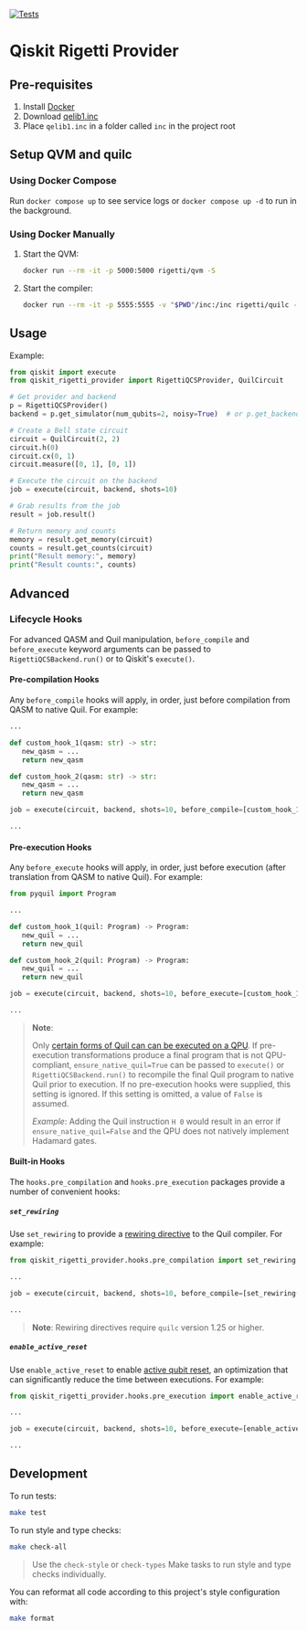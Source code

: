 [![Tests](https://github.com/rigetti/qiskit-rigetti-provider/actions/workflows/test.yml/badge.svg)](https://github.com/rigetti/qiskit-rigetti-provider/actions/workflows/test.yml)

# Qiskit Rigetti Provider

## Pre-requisites

1. Install [Docker](https://www.docker.com/products/docker-desktop)
1. Download [qelib1.inc](https://raw.githubusercontent.com/Qiskit/qiskit-terra/0.16.2/qiskit/qasm/libs/qelib1.inc)
1. Place `qelib1.inc` in a folder called `inc` in the project root

## Setup QVM and quilc

### Using Docker Compose

Run `docker compose up` to see service logs or `docker compose up -d` to run in the background.

### Using Docker Manually

1. Start the QVM:
   
   ```bash
   docker run --rm -it -p 5000:5000 rigetti/qvm -S
   ```

1. Start the compiler:

   ```bash
   docker run --rm -it -p 5555:5555 -v "$PWD"/inc:/inc rigetti/quilc -S -P --safe-include-directory /inc/
   ```

## Usage

Example:

```python
from qiskit import execute
from qiskit_rigetti_provider import RigettiQCSProvider, QuilCircuit

# Get provider and backend
p = RigettiQCSProvider()
backend = p.get_simulator(num_qubits=2, noisy=True)  # or p.get_backend(name='Aspen-9')

# Create a Bell state circuit
circuit = QuilCircuit(2, 2)
circuit.h(0)
circuit.cx(0, 1)
circuit.measure([0, 1], [0, 1])

# Execute the circuit on the backend
job = execute(circuit, backend, shots=10)

# Grab results from the job
result = job.result()

# Return memory and counts
memory = result.get_memory(circuit)
counts = result.get_counts(circuit)
print("Result memory:", memory)
print("Result counts:", counts)
```

## Advanced

### Lifecycle Hooks

For advanced QASM and Quil manipulation, `before_compile` and `before_execute` keyword arguments can be passed to
`RigettiQCSBackend.run()` or to Qiskit's `execute()`.

#### Pre-compilation Hooks

Any `before_compile` hooks will apply, in order, just before compilation from QASM to native Quil.
For example:

```python
...

def custom_hook_1(qasm: str) -> str:
   new_qasm = ...
   return new_qasm

def custom_hook_2(qasm: str) -> str:
   new_qasm = ...
   return new_qasm

job = execute(circuit, backend, shots=10, before_compile=[custom_hook_1, custom_hook_2])

...
```

#### Pre-execution Hooks

Any `before_execute` hooks will apply, in order, just before execution (after translation from QASM to native Quil).
For example:

```python
from pyquil import Program

...

def custom_hook_1(quil: Program) -> Program:
   new_quil = ...
   return new_quil

def custom_hook_2(quil: Program) -> Program:
   new_quil = ...
   return new_quil

job = execute(circuit, backend, shots=10, before_execute=[custom_hook_1, custom_hook_2])

...
```

> **Note**:
> 
> Only [certain forms of Quil can can be executed on a QPU](https://pyquil-docs.rigetti.com/en/stable/compiler.html?highlight=protoquil#legal-compiler-input).
> If pre-execution transformations produce a final program that is not QPU-compliant, `ensure_native_quil=True` can be
> passed to `execute()` or `RigettiQCSBackend.run()` to recompile the final Quil program to native Quil prior to
> execution. If no pre-execution hooks were supplied, this setting is ignored. If this setting is omitted, a value of
> `False` is assumed.
> 
> _Example_: Adding the Quil instruction `H 0` would result in an error if `ensure_native_quil=False` and the QPU does
> not natively implement Hadamard gates.

#### Built-in Hooks

The `hooks.pre_compilation` and `hooks.pre_execution` packages provide a number of convenient hooks:

##### `set_rewiring`

Use `set_rewiring` to provide a [rewiring directive](https://pyquil-docs.rigetti.com/en/stable/compiler.html#initial-rewiring)
to the Quil compiler. For example:

```python
from qiskit_rigetti_provider.hooks.pre_compilation import set_rewiring

...

job = execute(circuit, backend, shots=10, before_compile=[set_rewiring("NAIVE")])

...
```

> **Note**: Rewiring directives require `quilc` version 1.25 or higher.

##### `enable_active_reset`

Use `enable_active_reset` to enable [active qubit reset](https://github.com/quil-lang/quil/blob/master/spec/Quil.md#state-reset),
an optimization that can significantly reduce the time between executions. For example:

```python
from qiskit_rigetti_provider.hooks.pre_execution import enable_active_reset

...

job = execute(circuit, backend, shots=10, before_execute=[enable_active_reset])

...
```

## Development

To run tests:

```bash
make test
```

To run style and type checks:

```bash
make check-all
```

> Use the `check-style` or `check-types` Make tasks to run style and type checks individually.

You can reformat all code according to this project's style configuration with:

```bash
make format
```
